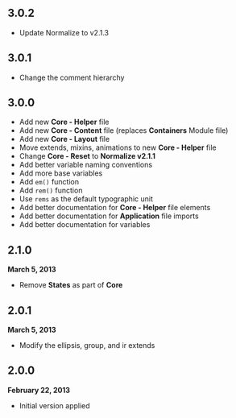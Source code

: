 ## 3.0.2

- Update Normalize to v2.1.3

## 3.0.1

- Change the comment hierarchy

## 3.0.0

- Add new **Core - Helper** file
- Add new **Core - Content** file (replaces **Containers** Module file)
- Add new **Core - Layout** file
- Move extends, mixins, animations to new **Core - Helper** file
- Change **Core - Reset** to **Normalize v2.1.1**
- Add better variable naming conventions
- Add more base variables
- Add `em()` function
- Add `rem()` function
- Use `rems` as the default typographic unit
- Add better documentation for **Core - Helper** file elements
- Add better documentation for **Application** file imports
- Add better documentation for variables

## 2.1.0
**March 5, 2013**

- Remove **States** as part of **Core**

## 2.0.1
**March 5, 2013**

- Modify the ellipsis, group, and ir extends

## 2.0.0
**February 22, 2013**

- Initial version applied

